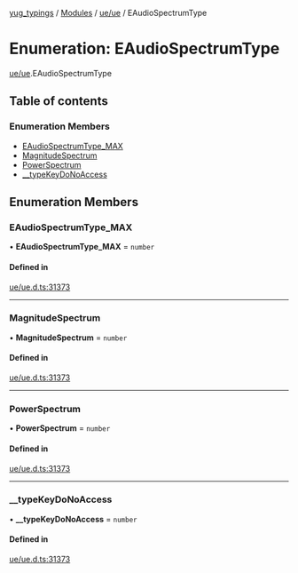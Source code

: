[yug_typings](../README.md) / [Modules](../modules.md) / [ue/ue](../modules/ue_ue.md) / EAudioSpectrumType

# Enumeration: EAudioSpectrumType

[ue/ue](../modules/ue_ue.md).EAudioSpectrumType

## Table of contents

### Enumeration Members

- [EAudioSpectrumType\_MAX](ue_ue.EAudioSpectrumType.md#eaudiospectrumtype_max)
- [MagnitudeSpectrum](ue_ue.EAudioSpectrumType.md#magnitudespectrum)
- [PowerSpectrum](ue_ue.EAudioSpectrumType.md#powerspectrum)
- [\_\_typeKeyDoNoAccess](ue_ue.EAudioSpectrumType.md#__typekeydonoaccess)

## Enumeration Members

### EAudioSpectrumType\_MAX

• **EAudioSpectrumType\_MAX** = `number`

#### Defined in

[ue/ue.d.ts:31373](https://github.com/YugMetaverse/yug_typings/blob/b7d9b19/ue/ue.d.ts#L31373)

___

### MagnitudeSpectrum

• **MagnitudeSpectrum** = `number`

#### Defined in

[ue/ue.d.ts:31373](https://github.com/YugMetaverse/yug_typings/blob/b7d9b19/ue/ue.d.ts#L31373)

___

### PowerSpectrum

• **PowerSpectrum** = `number`

#### Defined in

[ue/ue.d.ts:31373](https://github.com/YugMetaverse/yug_typings/blob/b7d9b19/ue/ue.d.ts#L31373)

___

### \_\_typeKeyDoNoAccess

• **\_\_typeKeyDoNoAccess** = `number`

#### Defined in

[ue/ue.d.ts:31373](https://github.com/YugMetaverse/yug_typings/blob/b7d9b19/ue/ue.d.ts#L31373)
